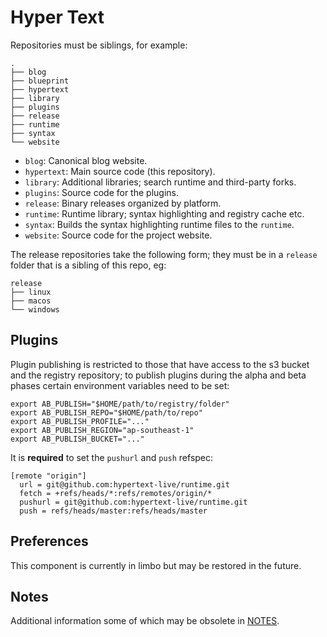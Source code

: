 # Hyper Text

Repositories must be siblings, for example:

```
.
├── blog
├── blueprint
├── hypertext
├── library
├── plugins
├── release
├── runtime
├── syntax
└── website
```

* `blog`: Canonical blog website.
* `hypertext`: Main source code (this repository).
* `library`: Additional libraries; search runtime and third-party forks.
* `plugins`: Source code for the plugins.
* `release`: Binary releases organized by platform.
* `runtime`: Runtime library; syntax highlighting and registry cache etc.
* `syntax`: Builds the syntax highlighting runtime files to the `runtime`.
* `website`: Source code for the project website.

The release repositories take the following form; they must be in a `release` folder that is a sibling of this repo, eg:

```
release
├── linux
├── macos
└── windows
```

## Plugins

Plugin publishing is restricted to those that have access to the s3 bucket and the registry repository; to publish plugins during the alpha and beta phases certain environment variables need to be set:

```
export AB_PUBLISH="$HOME/path/to/registry/folder"
export AB_PUBLISH_REPO="$HOME/path/to/repo"
export AB_PUBLISH_PROFILE="..."
export AB_PUBLISH_REGION="ap-southeast-1"
export AB_PUBLISH_BUCKET="..."
```

It is **required** to set the `pushurl` and `push` refspec:

```
[remote "origin"]
  url = git@github.com:hypertext-live/runtime.git
  fetch = +refs/heads/*:refs/remotes/origin/*
  pushurl = git@github.com:hypertext-live/runtime.git
  push = refs/heads/master:refs/heads/master
```

## Preferences

This component is currently in limbo but may be restored in the future.

## Notes

Additional information some of which may be obsolete in [NOTES](/NOTES.md).

